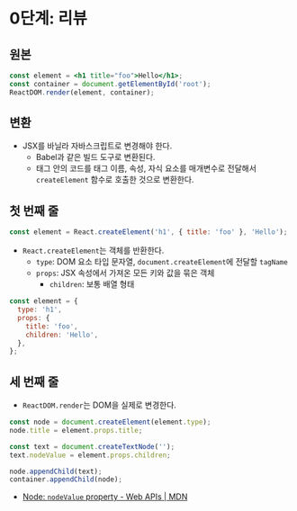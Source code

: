 # 0단계: 리뷰

## 원본

```jsx
const element = <h1 title="foo">Hello</h1>;
const container = document.getElementById('root');
ReactDOM.render(element, container);
```

## 변환

- JSX를 바닐라 자바스크립트로 변경해야 한다.
  - Babel과 같은 빌드 도구로 변환된다.
  - 태그 안의 코드를 태그 이름, 속성, 자식 요소를 매개변수로 전달해서 `createElement` 함수로 호출한 것으로 변환한다.

## 첫 번째 줄

```js
const element = React.createElement('h1', { title: 'foo' }, 'Hello');
```

- `React.createElement`는 객체를 반환한다.
  - `type`: DOM 요소 타입 문자열, `document.createElement`에 전달할 `tagName`
  - `props`: JSX 속성에서 가져온 모든 키와 값을 묶은 객체
    - `children`: 보통 배열 형태

```js
const element = {
  type: 'h1',
  props: {
    title: 'foo',
    children: 'Hello',
  },
};
```

## 세 번째 줄

- `ReactDOM.render`는 DOM을 실제로 변경한다.

```js
const node = document.createElement(element.type);
node.title = element.props.title;

const text = document.createTextNode('');
text.nodeValue = element.props.children;

node.appendChild(text);
container.appendChild(node);
```

- [Node: `nodeValue` property - Web APIs | MDN](https://developer.mozilla.org/en-US/docs/Web/API/Node/nodeValue)
